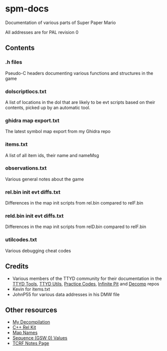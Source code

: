 # spm-docs
Documentation of various parts of Super Paper Mario

All addresses are for PAL revision 0

## Contents

### .h files
Pseudo-C headers documenting various functions and structures in the game

### dolscriptlocs.txt
A list of locations in the dol that are likely to be evt scripts based on their contents, picked up by an automatic tool.

### ghidra map export.txt
The latest symbol map export from my Ghidra repo

### items.txt
A list of all item ids, their name and nameMsg

### observations.txt
Various general notes about the game

### rel.bin init evt diffs.txt
Differences in the map init scripts from rel.bin compared to relF.bin

### reld.bin init evt diffs.txt
Differences in the map init scripts from relD.bin compared to relF.bin

### utilcodes.txt
Various debugging cheat codes

## Credits
- Various members of the TTYD community for their documentation in the [TTYD Tools](https://github.com/PistonMiner/ttyd-tools), [TTYD Utils](https://github.com/jdaster64/ttyd-utils/), [Practice Codes](https://github.com/Zephiles/TTYD-Practice-Codes/), [Infinite Pit](https://github.com/jdaster64/ttyd-infinite-pit/) and [Decomp](https://github.com/NWPlayer123/PaperMario2) repos
- Kevin for items.txt
- JohnP55 for various data addresses in his DMW file

## Other resources
- [My Decompilation](https://github.com/SeekyCt/spm-decomp/)
- [C++ Rel Kit](https://github.com/SeekyCt/spm-rel-loader/)
- [Map Names](https://docs.google.com/document/d/10w4CS5oNBOHHYtM9OrNUYM7GIqNxIaR-b_Sr8FSG7Pk/edit)
- [Sequence (GSW 0) Values](https://docs.google.com/document/d/1gxALlevkiz-i18lJG700VJF4_NzesA30X1hj0atk1vg/edit)
- [TCRF Notes Page](https://tcrf.net/Notes:Super_Paper_Mario)
